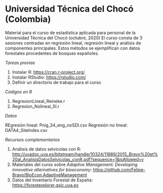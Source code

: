 # Universidad Técnica del Chocó (Colombia)
Material para el curso de estadística aplicada para personal de la Universidad Técnica del Chocó (octubre, 2020)
El curso consta de 3 sesiones centradas en regresión lineal, regresión lineal y análisis de componentes principales. 
Estos métodos se ejemplifican con datos forestales procedentes de bosques españoles.

*Tareas previas*
1. Instalar R: https://cran.r-project.org/
2. Instalar RStudio: https://rstudio.com/
3. Definir un directorio de trabajo para el curso

*Códigos en R*

1. RegresionLineal_Reineke.r
2. Regresion_Nolineal_SI.r

*Datos*

REgresión lineal: Pnig_34_eng_noSDI.csv
Regresión no lineal: DATA4_SiteIndex.csv

*Recursos complementarios*

1. Análisis de datos selvícolas con R: http://uvadoc.uva.es/bitstream/handle/10324/11889/2015_Bravo%20et%20al_AnalisisDatosSelvicolas_conR.pdf?sequence=1&isAllowed=y
2. Materiales del curso sobre *Adaptive Management: Developing innovative alternatives for bioeconomy*: https://github.com/Felipe-Bravo/BioEcon.AdaptiveManagement
3. Datos del Inventario Forestal de España: https://forestexplorer.gsic.uva.es

